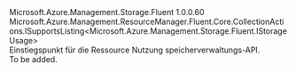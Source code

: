 <Type Name="IUsages" FullName="Microsoft.Azure.Management.Storage.Fluent.IUsages">
  <TypeSignature Language="C#" Value="public interface IUsages : Microsoft.Azure.Management.ResourceManager.Fluent.Core.CollectionActions.ISupportsListing&lt;Microsoft.Azure.Management.Storage.Fluent.IStorageUsage&gt;" />
  <TypeSignature Language="ILAsm" Value=".class public interface auto ansi abstract IUsages implements class Microsoft.Azure.Management.ResourceManager.Fluent.Core.CollectionActions.ISupportsListing`1&lt;class Microsoft.Azure.Management.Storage.Fluent.IStorageUsage&gt;" />
  <TypeSignature Language="DocId" Value="T:Microsoft.Azure.Management.Storage.Fluent.IUsages" />
  <TypeSignature Language="VB.NET" Value="Public Interface IUsages&#xA;Implements ISupportsListing(Of IStorageUsage)" />
  <TypeSignature Language="F#" Value="type IUsages = interface&#xA;    interface ISupportsListing&lt;IStorageUsage&gt;" />
  <AssemblyInfo>
    <AssemblyName>Microsoft.Azure.Management.Storage.Fluent</AssemblyName>
    <AssemblyVersion>1.0.0.60</AssemblyVersion>
  </AssemblyInfo>
  <Interfaces>
    <Interface>
      <InterfaceName>Microsoft.Azure.Management.ResourceManager.Fluent.Core.CollectionActions.ISupportsListing&lt;Microsoft.Azure.Management.Storage.Fluent.IStorageUsage&gt;</InterfaceName>
    </Interface>
  </Interfaces>
  <Docs>
    <summary>
            Einstiegspunkt für die Ressource Nutzung speicherverwaltungs-API.
            </summary>
    <remarks>To be added.</remarks>
  </Docs>
  <Members />
</Type>
